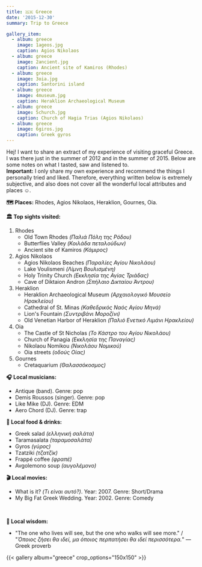 ```yaml
---
title: 🇬🇷 Greece
date: '2015-12-30'
summary: Trip to Greece

gallery_item:
  - album: greece
    image: 1ageos.jpg
    caption: Agios Nikolaos
  - album: greece
    image: 2ancient.jpg
    caption: Ancient site of Kamiros (Rhodes)
  - album: greece
    image: 3oia.jpg
    caption: Santorini island
  - album: greece
    image: 4museum.jpg
    caption: Heraklion Archaeological Museum
  - album: greece
    image: 5church.jpg
    caption: Church of Hagia Trias (Agios Nikolaos)
  - album: greece
    image: 6giros.jpg
    caption: Greek gyros
---
```

Hej! I want to share an extract of my experience of visiting graceful Greece. I was there just in the summer of 2012 and in the summer of 2015. Below are some notes on what I tasted, saw and listened to.<br>
<b>Important:</b> I only share my own experience and recommend the things I personally tried and liked. Therefore, everything written below is extremely subjective, and also does not cover all the wonderful local attributes and places ☺️.

<b>🗺 Places:</b> Rhodes, Agios Nikolaos, Heraklion, Gournes,  Oia.<br>

<b>🏛 Top sights visited: </b>
1. Rhodes
    - Old Town Rhodes <i>(Παλιά Πόλη της Ρόδου)</i>
    - Butterflies Valley <i>(Κοιλάδα πεταλούδων)</i>
    - Ancient site of Kamiros <i>(Κάμιρος)</i>
2. Agios Nikolaos
    - Agios Nikolaos Beaches <i>(Παραλίες Αγίου Νικολάου)</i>
    - Lake Voulismeni <i>(Λίμνη Βουλισμένη)</i>
    - Holy Trinity Church <i>(Εκκλησία της Αγίας Τριάδας)</i>
    - Cave of Diktaion Andron <i>(Σπήλαιο Δικταίου Άντρου)</i>  
3. Heraklion
    - Heraklion Archaeological Museum <i>(Αρχαιολογικό Μουσείο Ηρακλείου)</i>
    - Cathedral of St. Minas <i>(Καθεδρικός Ναός Αγίου Μηνά)</i>
    - Lion's Fountain <i>(Συντριβάνι Μοροζίνι)</i>
    - Old Venetian Harbor of Heraklion <i>(Παλιό Ενετικό Λιμάνι Ηρακλείου)</i>
4. Oia 
    - The Castle of St Nicholas <i>(Το Κάστρο του Αγίου Νικολάου)</i>
    - Church of Panagia <i>(Εκκλησία της Παναγίας)</i>
    - Nikolaou Nomikou <i>(Νικολάου Νομικού)</i>
    - Oia streets <i>(οδούς Οίας)</i> 
5. Gournes
    - Cretaquarium <i>(Θαλασσόκοσμος)</i> 

<b>🎧 Local musicians: </b>
- Antique (band). Genre: pop
- Demis Roussos (singer). Genre: pop
- Like Mike (DJ). Genre: EDM
- Aero Chord (DJ). Genre: trap

<b>🥘 Local food & drinks: </b>
- Greek salad <i>(ελληνική σαλάτα)</i>
- Taramasalata <i>(ταραμοσαλάτα)</i>
- Gyros <i>(γύρος)</i>
- Tzatziki <i>(τζατζίκ)</i>
- Frappé coffee <i>(φραπέ)</i>
- Avgolemono soup <i>(αυγολέμονο)</i>

<b>🎬 Local movies:</b>
- What is it? <i>(Τι είναι αυτό?)</i>. Year: 2007. Genre: Short/Drama
- My Big Fat Greek Wedding. Year: 2002. Genre: Comedy
<br>

<b>🦉 Local wisdom:</b>
- "The one who lives will see, but the one who walks will see more." / "<i>Όποιος ζήσει θα ιδεί, μα όποιος περπατήσει θα ιδεί περισσότερα.</i>" — Greek proverb

{{< gallery album="greece" crop_options="150x150" >}}
   


